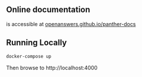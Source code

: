 
## Online documentation

is accessible at [openanswers.github.io/panther-docs](https://openanswers.github.io/panther-docs)

## Running Locally

```sh
docker-compose up
```

Then browse to http://localhost:4000
